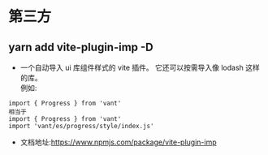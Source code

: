 # 第三方

## yarn add vite-plugin-imp -D

- 一个自动导入 ui 库组件样式的 vite 插件。
  它还可以按需导入像 lodash 这样的库。  
  例如:

```
import { Progress } from 'vant'
相当于
import { Progress } from 'vant'
import 'vant/es/progress/style/index.js'
```

- 文档地址:https://www.npmjs.com/package/vite-plugin-imp


